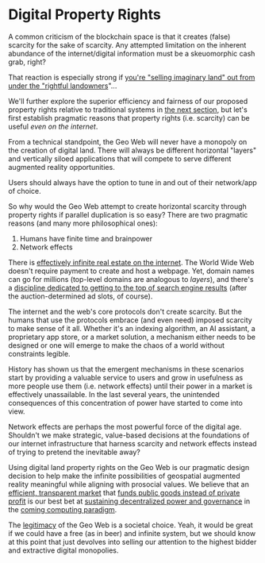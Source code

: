 # Digital Property Rights

A common criticism of the blockchain space is that it creates (false) scarcity for the sake of scarcity. Any attempted limitation on the inherent abundance of the internet/digital information must be a skeuomorphic cash grab, right?

That reaction is especially strong if [you're "selling imaginary land" out from under the "rightful landowners](https://www.protocol.com/entertainment/upland-augmented-reality-real-estate)"...

We'll further explore the superior efficiency and fairness of our proposed property rights relative to traditional systems in [the next section](partial-common-ownership.md), but let's first establish pragmatic reasons that property rights (i.e. scarcity) can be useful _even on the internet_.

From a technical standpoint, the Geo Web will never have a monopoly on the creation of digital land. There will always be different horizontal "layers" and vertically siloed applications that will compete to serve different augmented reality opportunities.

Users should always have the option to tune in and out of their network/app of choice.

So why would the Geo Web attempt to create horizontal scarcity through property rights if parallel duplication is so easy? There are two pragmatic reasons (and many more philosophical ones):

1. Humans have finite time and brainpower
2. Network effects

There is [effectively infinite real estate on the internet](https://en.wikipedia.org/wiki/IPv6). The World Wide Web doesn't require payment to create and host a webpage. Yet, domain names can go for millions (top-level domains are analogous to _layers_), and there's a [discipline dedicated to getting to the top of search engine results](https://en.wikipedia.org/wiki/Search\_engine\_optimization) (after the auction-determined ad slots, of course).

The internet and the web's core protocols don't create scarcity. But the humans that use the protocols embrace (and even need) imposed scarcity to make sense of it all. Whether it's an indexing algorithm, an AI assistant, a proprietary app store, or a market solution, a mechanism either needs to be designed or one will emerge to make the chaos of a world without constraints legible.&#x20;

History has shown us that the emergent mechanisms in these scenarios start by providing a valuable service to users and grow in usefulness as more people use them (i.e. network effects) until their power in a market is effectively unassailable. In the last several years, the unintended consequences of this concentration of power have started to come into view.

Network effects are perhaps the most powerful force of the digital age. Shouldn't we make strategic, value-based decisions at the foundations of our internet infrastructure that harness scarcity and network effects instead of trying to pretend the inevitable away?

Using digital land property rights on the Geo Web is our pragmatic design decision to help make the infinite possibilities of geospatial augmented reality meaningful while aligning with prosocial values. We believe that an [efficient, transparent market](partial-common-ownership.md) that [funds public goods instead of private profit](network-funds.md) is our best bet at [sustaining decentralized power and governance](../community-and-governance/geo-web-dao.md) in the [coming computing paradigm](../introduction/the-next-computing-paradigm.md).&#x20;

The [legitimacy](https://vitalik.ca/general/2021/03/23/legitimacy.html) of the Geo Web is a societal choice. Yeah, it would be great if we could have a free (as in beer) and infinite system, but we should know at this point that just devolves into selling our attention to the highest bidder and extractive digital monopolies.
